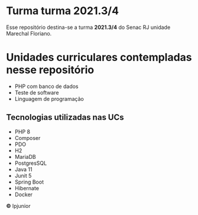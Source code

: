 # Turma turma 2021.3/4

Esse repositório destina-se a turma **2021.3/4** do Senac RJ unidade Marechal Floriano.


# Unidades curriculares contempladas nesse repositório

- PHP com banco de dados
- Teste de software
- Linguagem de programação

## Tecnologias utilizadas nas UCs

- PHP 8
- Composer
- PDO
- H2
- MariaDB
- PostgresSQL
- Java 11
- Junit 5
- Spring Boot
- Hibernate
- Docker

**&copy;** lpjunior

